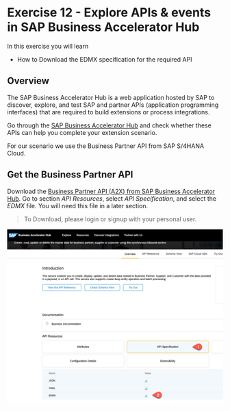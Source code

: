 # Exercise 12 - Explore APIs & events in SAP Business Accelerator Hub

In this exercise you will learn
- How to Download the EDMX specification for the required API

## Overview

The SAP Business Accelerator Hub is a web application hosted by SAP to discover, explore, and test SAP and partner APIs (application programming interfaces) that are required to build extensions or process integrations.

Go through the [SAP Business Accelerator Hub](https://api.sap.com/) and check whether these APIs can help you complete your extension scenario. 

For our scenario we use the Business Partner API from SAP S/4HANA Cloud.

## Get the Business Partner API

Download the [Business Partner API (A2X) from SAP Business Accelerator Hub](https://api.sap.com/api/API_BUSINESS_PARTNER/overview). Go to section _API Resources_, select _API Specification_, and select the _EDMX_ file. You will need this file in a later section.

> To Download, please login or signup with your personal user.
   
   ![Download API](./images/download-api.png)



